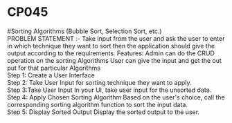 # CP045
#Sorting Algorithms (Bubble Sort, Selection Sort, etc.)
</br>
PROBLEM STATEMENT :- Take input from the user and ask the user to enter in which technique they want to sort then the application should give the output according to the requirements.
Features:
Admin can do the CRUD operation on the sorting Algorithms 
User can give the input and get the out put for that particular Algorithms
</br>
Step 1: Create a User Interface
</br>
Step 2: Take User Input for sorting technique they want to apply.
</br>
Step 3:Take User Input 
In your UI, take user input for the unsorted data.
</br>
Step 4: Apply Chosen Sorting Algorithm
Based on the user's choice, call the corresponding sorting algorithm function to sort the input data.
</br>
Step 5: Display Sorted Output
Display the sorted output to the user.
